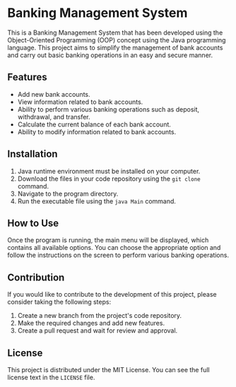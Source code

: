 # Banking Management System

This is a Banking Management System that has been developed using the Object-Oriented Programming (OOP) concept using the Java programming language. This project aims to simplify the management of bank accounts and carry out basic banking operations in an easy and secure manner.

## Features

- Add new bank accounts.
- View information related to bank accounts.
- Ability to perform various banking operations such as deposit, withdrawal, and transfer.
- Calculate the current balance of each bank account.
- Ability to modify information related to bank accounts.

## Installation

1. Java runtime environment must be installed on your computer.
2. Download the files in your code repository using the `git clone` command.
3. Navigate to the program directory.
4. Run the executable file using the `java Main` command.

## How to Use

Once the program is running, the main menu will be displayed, which contains all available options. You can choose the appropriate option and follow the instructions on the screen to perform various banking operations.

## Contribution

If you would like to contribute to the development of this project, please consider taking the following steps:

1. Create a new branch from the project's code repository.
2. Make the required changes and add new features.
3. Create a pull request and wait for review and approval.

## License

This project is distributed under the MIT License. You can see the full license text in the `LICENSE` file.
